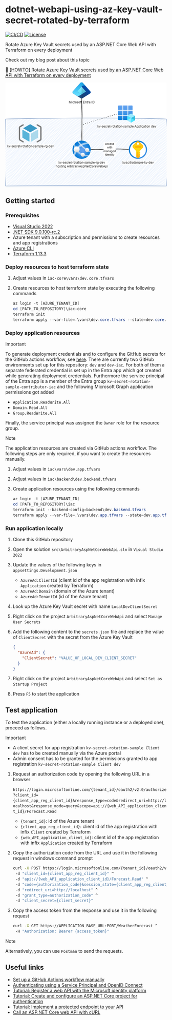 # dotnet-webapi-using-az-key-vault-secret-rotated-by-terraform

[![CI/CD](https://github.com/rufer7/dotnet-webapi-using-az-key-vault-secret-rotated-by-terraform/actions/workflows/ci-cd.yml/badge.svg)](https://github.com/rufer7/dotnet-webapi-using-az-key-vault-secret-rotated-by-terraform/actions/workflows/ci-cd.yml)
[![License](https://img.shields.io/badge/license-Apache%20License%202.0-blue.svg)](https://github.com/rufer7/dotnet-webapi-using-az-key-vault-secret-rotated-by-terraform/blob/main/LICENSE)

Rotate Azure Key Vault secrets used by an ASP.NET Core Web API with Terraform on every deployment

Check out my blog post about this topic

:memo: [[HOWTO] Rotate Azure Key Vault secrets used by an ASP.NET Core Web API with Terraform on every deployment](https://blog.rufer.be/2024/11/08/howto-rotate-azure-key-vault-secrets-used-by-an-asp-net-core-web-api-with-terraform-on-every-deployment/)

![Overview diagram](kv-secret-rotation-sample.png "Overview diagram")

## Getting started

### Prerequisites

- [Visual Studio 2022](https://visualstudio.microsoft.com/vs/)
- [.NET SDK 9.0.100-rc.2](https://dotnet.microsoft.com/en-us/download/dotnet/9.0)
- Azure tenant with a subscription and permissions to create resources and app registrations
- [Azure CLI](https://learn.microsoft.com/en-us/cli/azure/install-azure-cli?WT.mc_id=MVP_344197)
- [Terraform 1.13.3](https://developer.hashicorp.com/terraform/install?product_intent=terraform)

### Deploy resources to host terraform state

1. Adjust values in `iac-core\vars\dev.core.tfvars`
1. Create resources to host terraform state by executing the following commands

   ```PowerShell
   az login -t [AZURE_TENANT_ID]
   cd [PATH_TO_REPOSITORY]\iac-core
   terraform init
   terraform apply --var-file=.\vars\dev.core.tfvars --state=dev.core.tfstate
   ```

### Deploy application resources

> [!IMPORTANT]
> To generate deployment credentials and to configure the GitHub secrets for the GitHub actions workflow, see [here](https://learn.microsoft.com/en-us/azure/app-service/deploy-github-actions?tabs=openid%2Caspnetcore&WT.mc_id=MVP_344197#set-up-a-github-actions-workflow-manually).
> There are currently two GitHub environments set up for this repository: `dev` and `dev-iac`.
> For both of them a separate federated credential is set up in the Entra app which got created while generating deployment credentials.
> Furthermore the service principal of the Entra app is a member of the Entra group `kv-secret-rotation-sample-contributor-iac` and the following Microsoft Graph application permissions got added
>
> - `Application.ReadWrite.All`
> - `Domain.Read.All`
> - `Group.ReadWrite.All`
>
> Finally, the service principal was assigned the `Owner` role for the resource group.

> [!NOTE]
> The application resources are created via GitHub actions workflow. The following steps are only required, if you want to create the resources manually.

1. Adjust values in `iac\vars\dev.app.tfvars`
1. Adjust values in `iac\backend\dev.backend.tfvars`
1. Create application resources using the following commands

   ```PowerShell
   az login -t [AZURE_TENANT_ID]
   cd [PATH_TO_REPOSITORY]\iac
   terraform init --backend-config=backend\dev.backend.tfvars
   terraform apply --var-file=.\vars\dev.app.tfvars --state=dev.app.tfstate
   ```

### Run application locally

1. Clone this GitHub repository
1. Open the solution `src\ArbitraryAspNetCoreWebApi.sln` in `Visual Studio 2022`
1. Update the values of the following keys in `appsettings.Development.json`

   - `AzureAd:ClientId` (client id of the app registration with infix `Application` created by Terraform)
   - `AzureAd:Domain` (domain of the Azure tenant)
   - `AzureAd:TenantId` (id of the Azure tenant)

1. Look up the Azure Key Vault secret with name `LocalDevClientSecret`
1. Right click on the project `ArbitraryAspNetCoreWebApi` and select `Manage User Secrets`
1. Add the following content to the `secrets.json` file and replace the value of `ClientSecret` with the secret from the Azure Key Vault

   ```json
   {
     "AzureAd": {
       "ClientSecret": "VALUE_OF_LOCAL_DEV_CLIENT_SECRET"
     }
   }
   ```

1. Right click on the project `ArbitraryAspNetCoreWebApi` and select `Set as Startup Project`
1. Press `F5` to start the application

## Test application

To test the application (either a locally running instance or a deployed one), proceed as follows.

> [!IMPORTANT]
>
> - A client secret for app registration `kv-secret-rotation-sample Client dev` has to be created manually via the Azure portal
> - Admin consent has to be granted for the permissions granted to app registration `kv-secret-rotation-sample Client dev`

1. Request an authorization code by opening the following URL in a browser

   `https://login.microsoftonline.com/{tenant_id}/oauth2/v2.0/authorize?client_id={client_app_reg_client_id}&response_type=code&redirect_uri=http://localhost&response_mode=query&scope=api://{web_API_application_client_id}/Forecast.Read`

   - `{tenant_id}`: id of the Azure tenant
   - `{client_app_reg_client_id}`: client id of the app registration with infix `Client` created by Terraform
   - `{web_API_application_client_id}`: client id of the app registration with infix `Application` created by Terraform

1. Copy the authorization code from the URL and use it in the following request in windows command prompt

   ```bash
   curl -X POST https://login.microsoftonline.com/{tenant_id}/oauth2/v2.0/token ^
    -d "client_id={client_app_reg_client_id}" ^
    -d "api://{web_API_application_client_id}/Forecast.Read" ^
    -d "code={authorization_code}&session_state={client_app_reg_client_id}" ^
    -d "redirect_uri=http://localhost" ^
    -d "grant_type=authorization_code" ^
    -d "client_secret={client_secret}"
   ```

1. Copy the access token from the response and use it in the following request

   ```bash
   curl -X GET https://APPLICATION_BASE_URL:PORT/WeatherForecast ^
    -H "Authorization: Bearer {access_token}"
   ```

> [!NOTE]
> Alternatively, you can use `Postman` to send the requests.

## Useful links

- [Set up a GitHub Actions workflow manually](https://learn.microsoft.com/en-us/azure/app-service/deploy-github-actions?tabs=openid%2Caspnetcore&WT.mc_id=MVP_344197#set-up-a-github-actions-workflow-manually)
- [Authenticating using a Service Principal and OpenID Connect](https://registry.terraform.io/providers/hashicorp/azuread/latest/docs/guides/service_principal_oidc)
- [Tutorial: Register a web API with the Microsoft identity platform](https://learn.microsoft.com/en-us/entra/identity-platform/tutorial-web-api-dotnet-register-app?WT.mc_id=MVP_344197)
- [Tutorial: Create and configure an ASP.NET Core project for authentication](https://learn.microsoft.com/en-us/entra/identity-platform/tutorial-web-api-dotnet-prepare-app?WT.mc_id=MVP_344197)
- [Tutorial: Implement a protected endpoint to your API](https://learn.microsoft.com/en-us/entra/identity-platform/tutorial-web-api-dotnet-protect-endpoint?WT.mc_id=MVP_344197)
- [Call an ASP.NET Core web API with cURL](https://learn.microsoft.com/en-us/entra/identity-platform/howto-call-a-web-api-with-curl?tabs=dotnet6%2Cbash&pivots=api&WT.mc_id=MVP_344197)
